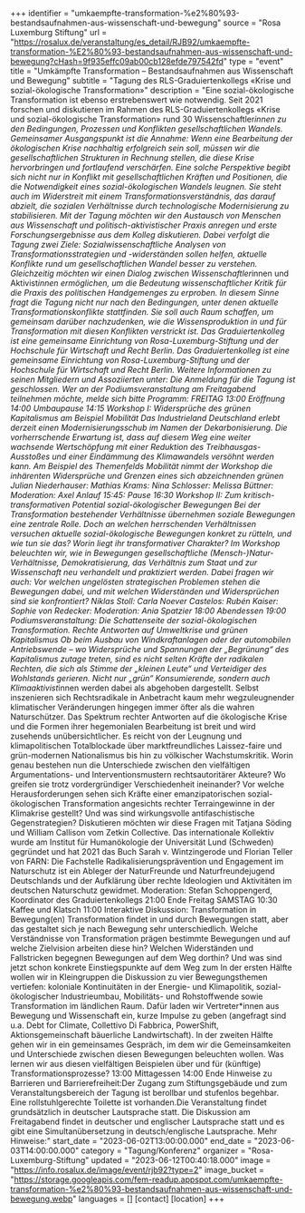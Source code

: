 +++
identifier = "umkaempfte-transformation-%e2%80%93-bestandsaufnahmen-aus-wissenschaft-und-bewegung"
source = "Rosa Luxemburg Stiftung"
url = "https://rosalux.de/veranstaltung/es_detail/RJB92/umkaempfte-transformation-%E2%80%93-bestandsaufnahmen-aus-wissenschaft-und-bewegung?cHash=9f935effc09ab00cb128efde797542fd"
type = "event"
title = "Umkämpfte Transformation – Bestandsaufnahmen aus Wissenschaft und Bewegung"
subtitle = "Tagung des RLS-Graduiertenkollegs «Krise und sozial-ökologische Transformation»"
description = "Eine sozial-ökologische Transformation ist ebenso erstrebenswert wie notwendig. Seit 2021 forschen und diskutieren im Rahmen des RLS-Graduiertenkollegs «Krise und sozial-ökologische Transformation» rund 30 Wissenschaftler*innen zu den Bedingungen, Prozessen und Konflikten gesellschaftlichen Wandels. Gemeinsamer Ausgangspunkt ist die Annahme: Wenn eine Bearbeitung der ökologischen Krise nachhaltig erfolgreich sein soll, müssen wir die gesellschaftlichen Strukturen in Rechnung stellen, die diese Krise hervorbringen und fortlaufend verschärfen. Eine solche Perspektive begibt sich nicht nur in Konflikt mit gesellschaftlichen Kräften und Positionen, die die Notwendigkeit eines sozial-ökologischen Wandels leugnen. Sie steht auch im Widerstreit mit einem Transformationsverständnis, das darauf abzielt, die sozialen Verhältnisse durch technologische Modernisierung zu stabilisieren. 
Mit der Tagung möchten wir den Austausch von Menschen aus Wissenschaft und politisch-aktivistischer Praxis anregen und erste Forschungsergebnisse aus dem Kolleg diskutieren. Dabei verfolgt die Tagung zwei Ziele: Sozialwissenschaftliche Analysen von Transformationsstrategien und -widerständen sollen helfen, aktuelle Konflikte rund um gesellschaftlichen Wandel besser zu verstehen. Gleichzeitig möchten wir einen Dialog zwischen Wissenschaftler*innen und Aktivist*innen ermöglichen, um die Bedeutung wissenschaftlicher Kritik für die Praxis des politischen Handgemenges zu erproben. In diesem Sinne fragt die Tagung nicht nur nach den Bedingungen, unter denen aktuelle Transformationskonflikte stattfinden. Sie soll auch Raum schaffen, um gemeinsam darüber nachzudenken, wie die Wissensproduktion in und für Transformation mit diesen Konflikten verstrickt ist. 
Das Graduiertenkolleg ist eine gemeinsame Einrichtung von Rosa-Luxemburg-Stiftung und der Hochschule für Wirtschaft und Recht Berlin. Das Graduiertenkolleg ist eine gemeinsame Einrichtung von Rosa-Luxemburg-Stiftung und der Hochschule für Wirtschaft und Recht Berlin. Weitere Informationen zu seinen Mitgliedern und Assoziierten unter: 
Die Anmeldung für die Tagung ist geschlossen. Wer an der Podiumsveranstaltung am Freitagabend teilnehmen möchte, melde sich bitte
Programm:
FREITAG
13:00 Eröffnung
14:00 Umbaupause
14:15 Workshop I: Widersprüche des grünen Kapitalismus am Beispiel Mobilität
Das Industrieland Deutschland erlebt derzeit einen Modernisierungsschub im Namen der Dekarbonisierung. Die vorherrschende Erwartung ist, dass auf diesem Weg eine weiter wachsende Wertschöpfung mit einer Reduktion des Treibhausgas-Ausstoßes und einer Eindämmung des Klimawandels versöhnt werden kann. Am Beispiel des Themenfelds Mobilität nimmt der Workshop die inhärenten Widersprüche und Grenzen eines sich abzeichnenden grünen 
Julian Niederhauser:
Mathias Krams:
Nina Schlosser:
Melissa Büttner:
Moderation: Axel Anlauf
15:45: Pause
16:30 Workshop II: Zum kritisch-transformativen Potential sozial-ökologischer Bewegungen
Bei der Transformation bestehender Verhältnisse übernehmen soziale Bewegungen eine zentrale Rolle. Doch an welchen herrschenden Verhältnissen versuchen aktuelle sozial-ökologische Bewegungen konkret zu rütteln, und wie tun sie das? Worin liegt ihr transformativer Charakter? Im Workshop beleuchten wir, wie in Bewegungen gesellschaftliche (Mensch-)Natur-Verhältnisse, Demokratisierung, das Verhältnis zum Staat und zur Wissenschaft neu verhandelt und praktiziert werden. Dabei fragen wir auch: Vor welchen ungelösten strategischen Problemen stehen die Bewegungen dabei, und mit welchen Widerständen und Widersprüchen sind sie konfrontiert?
Niklas Stoll:
Carla Noever Castelos:
Rubén Kaiser:
Sophie von Redecker:
Moderation: Ania Spatzier
18:00 Abendessen
19:00 Podiumsveranstaltung: Die Schattenseite der sozial-ökologischen Transformation. Rechte Antworten auf Umweltkrise und grünen Kapitalismus
Ob beim Ausbau von Windkraftanlagen oder der automobilen Antriebswende – wo Widersprüche und Spannungen der „Begrünung“ des Kapitalismus zutage treten, sind es nicht selten Kräfte der radikalen Rechten, die sich als Stimme der „kleinen Leute“ und Verteidiger des Wohlstands gerieren. Nicht nur „grün“ Konsumierende, sondern auch Klimaaktivist*innen werden dabei als abgehoben dargestellt. Selbst inszenieren sich Rechtsradikale in Anbetracht kaum mehr wegzuleugnender klimatischer Veränderungen hingegen immer öfter als die wahren Naturschützer.
Das Spektrum rechter Antworten auf die ökologische Krise und die Formen ihrer hegemonialen Bearbeitung ist breit und wird zusehends unübersichtlicher. Es reicht von der Leugnung und klimapolitischen Totalblockade über marktfreundliches Laissez-faire und grün-modernen Nationalismus bis hin zu völkischer Wachstumskritik. 
Worin genau bestehen nun die Unterschiede zwischen den vielfältigen Argumentations- und Interventionsmustern rechtsautoritärer Akteure? Wo greifen sie trotz vordergründiger Verschiedenheit ineinander? Vor welche Herausforderungen sehen sich Kräfte einer emanzipatorischen sozial-ökologischen Transformation angesichts rechter Terraingewinne in der Klimakrise gestellt? Und was sind wirkungsvolle antifaschistische Gegenstrategien? 
Diskutieren möchten wir diese Fragen mit
Tatjana Söding und William Callison vom Zetkin Collective. Das internationale Kollektiv wurde am Institut für Humanökologie der Universität Lund (Schweden) gegründet und hat 2021 das Buch 
Sarah v. Wintzingerode und Florian Teller von FARN: Die Fachstelle Radikalisierungsprävention und Engagement im Naturschutz ist ein Ableger der NaturFreunde und Naturfreundejugend Deutschlands und der Aufklärung über rechte Ideologien und Aktivitäten im deutschen Naturschutz gewidmet.
Moderation: Stefan Schoppengerd, Koordinator des Graduiertenkollegs 
21:00 Ende Freitag
SAMSTAG
10:30 Kaffee und Klatsch
11:00 Interaktive Diskussion: Transformation in Bewegung(en)
Transformation findet in und durch Bewegungen statt, aber das gestaltet sich je nach Bewegung sehr unterschiedlich. Welche Verständnisse von Transformation prägen bestimmte Bewegungen und auf welche Zielvision arbeiten diese hin? Welchen Widerständen und Fallstricken begegnen Bewegungen auf dem Weg dorthin? Und was sind jetzt schon konkrete Einstiegspunkte auf dem Weg zum 
In der ersten Hälfte wollen wir in Kleingruppen die Diskussion zu vier Bewegungsthemen vertiefen: koloniale Kontinuitäten in der Energie- und Klimapolitik, sozial-ökologischer Industrieumbau, Mobilitäts- und Rohstoffwende sowie Transformation im ländlichen Raum. Dafür laden wir Vertreter*innen aus Bewegung und Wissenschaft ein, kurze Impulse zu geben (angefragt sind u.a. Debt for Climate, Collettivo Di Fabbrica, PowerShift, Aktionsgemeinschaft bäuerliche Landwirtschaft). In der zweiten Hälfte gehen wir in ein gemeinsames Gespräch, im dem wir die Gemeinsamkeiten und Unterschiede zwischen diesen Bewegungen beleuchten wollen. Was lernen wir aus diesen vielfältigen Beispielen über und für (künftige) Transformationsprozesse?
13:00 Mittagessen
14:00 Ende
Hinweise zu Barrieren und Barrierefreiheit:Der Zugang zum Stiftungsgebäude und zum Veranstaltungsbereich der Tagung ist berollbar und stufenlos begehbar. Eine rollstuhlgerechte Toilette ist vorhanden.Die Veranstaltung findet grundsätzlich in deutscher Lautsprache statt. Die Diskussion am Freitagabend findet in deutscher und englischer Lautsprache statt und es gibt eine Simultanübersetzung in deutsch/englische Lautsprache. Mehr Hinweise:"
start_date = "2023-06-02T13:00:00.000"
end_date = "2023-06-03T14:00:00.000"
category = "Tagung/Konferenz"
organizer = "Rosa-Luxemburg-Stiftung"
updated = "2023-06-12T00:40:18.000"
image = "https://info.rosalux.de/image/event/rjb92?type=2"
image_bucket = "https://storage.googleapis.com/fem-readup.appspot.com/umkaempfte-transformation-%e2%80%93-bestandsaufnahmen-aus-wissenschaft-und-bewegung.webp"
languages = []
[contact]
[location]
+++